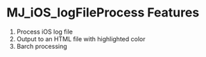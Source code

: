# MJ_iOS_logFileProcess Features
1. Process iOS log file
2. Output to an HTML file with highlighted color
3. Barch processing
